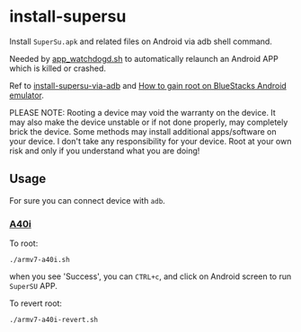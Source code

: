 # install-supersu
Install `SuperSu.apk` and related files on Android via adb shell command.

Needed by [app_watchdogd.sh](https://github.com/flyskywhy/app_watchdogd) to automatically relaunch an Android APP which is killed or crashed.

Ref to [install-supersu-via-adb](https://github.com/spff/install-supersu-via-adb/blob/master/suscript.sh) and [How to gain root on BlueStacks Android emulator](https://android.stackexchange.com/questions/224119/how-to-gain-root-on-bluestacks-android-emulator/224120#224120).

PLEASE NOTE: Rooting a device may void the warranty on the device. It may also make the device unstable or if not done properly, may completely brick the device. Some methods may install additional apps/software on your device. I don't take any responsibility for your device. Root at your own risk and only if you understand what you are doing!

## Usage
For sure you can connect device with `adb`.

### [A40i](https://www.allwinnertech.com/index.php?c=product&a=index&id=69)
To root:

    ./armv7-a40i.sh

when you see 'Success', you can `CTRL+c`, and click on Android screen to run `SuperSU` APP.

To revert root:

    ./armv7-a40i-revert.sh
